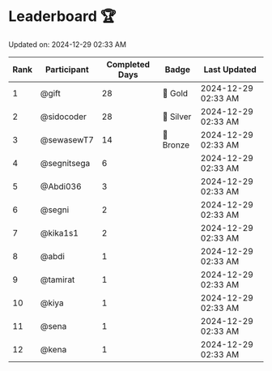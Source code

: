 # Leaderboard 🏆

Updated on: 2024-12-29 02:33 AM

| Rank | Participant       | Completed Days | Badge      | Last Updated         |
|------|-------------------|----------------|------------|----------------------|
| 1    | @gift             | 28             | 🏅 Gold     | 2024-12-29 02:33 AM |
| 2    | @sidocoder        | 28             | 🥈 Silver   | 2024-12-29 02:33 AM |
| 3    | @sewasewT7        | 14             | 🥉 Bronze   | 2024-12-29 02:33 AM |
| 4    | @segnitsega       | 6              |            | 2024-12-29 02:33 AM |
| 5    | @Abdi036          | 3              |            | 2024-12-29 02:33 AM |
| 6    | @segni            | 2              |            | 2024-12-29 02:33 AM |
| 7    | @kika1s1          | 2              |            | 2024-12-29 02:33 AM |
| 8    | @abdi             | 1              |            | 2024-12-29 02:33 AM |
| 9    | @tamirat          | 1              |            | 2024-12-29 02:33 AM |
| 10   | @kiya             | 1              |            | 2024-12-29 02:33 AM |
| 11   | @sena             | 1              |            | 2024-12-29 02:33 AM |
| 12   | @kena             | 1              |            | 2024-12-29 02:33 AM |
